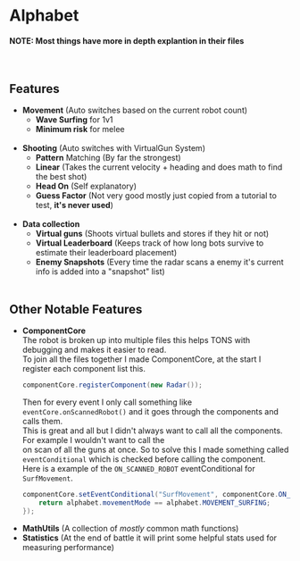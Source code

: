 # Alphabet

#### NOTE: Most things have more in depth explantion in their files

<br>

## **Features**
- **Movement** (Auto switches based on the current robot count)
  - **Wave Surfing** for 1v1
  - **Minimum risk** for melee
<br><br>
- **Shooting** (Auto switches with VirtualGun System)
  - **Pattern** Matching (By far the strongest)
  - **Linear** (Takes the current velocity + heading and does math to find the best shot)
  - **Head On** (Self explanatory)
  - **Guess Factor** (Not very good mostly just copied from a tutorial to test, **it's never used**)
<br><br>
- **Data collection**
  - **Virtual guns** (Shoots virtual bullets and stores if they hit or not)
  - **Virtual Leaderboard** (Keeps track of how long bots survive to estimate their leaderboard placement)
  - **Enemy Snapshots** (Every time the radar scans a enemy it's current info is added into a "snapshot" list)
<br><br>

## **Other Notable Features**
  - **ComponentCore**
    <br>The robot is broken up into multiple files this helps TONS with debugging and makes it easier to read.
    <br>To join all the files together I made ComponentCore, at the start I register each component list this.
    ```java
    componentCore.registerComponent(new Radar());
    ```
    Then for every event I only call something like ``eventCore.onScannedRobot()`` and it goes through the components
    and calls them.
    <br>This is great and all but I didn't always want to call all the components. For example I wouldn't want to call the
    <br>on scan of all the guns at once. So to solve this I made something called ``eventConditional`` which is checked before calling the component.
    <br> Here is a example of the ``ON_SCANNED_ROBOT`` eventConditional for ``SurfMovement``.
    ```java
    componentCore.setEventConditional("SurfMovement", componentCore.ON_SCANNED_ROBOT, (Alphabet alphabet) -> {
        return alphabet.movementMode == alphabet.MOVEMENT_SURFING;
    });
    ```
  - **MathUtils** (A collection of *mostly* common math functions)
  - **Statistics** (At the end of battle it will print some helpful stats used for measuring performance)